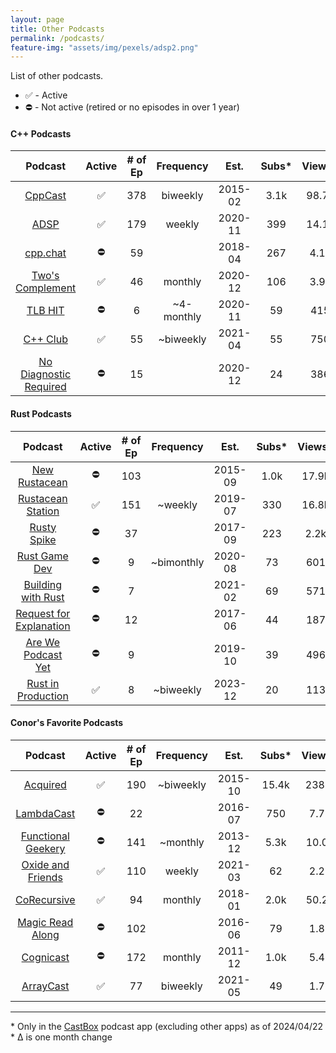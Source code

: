 ```yaml
---
layout: page
title: Other Podcasts
permalink: /podcasts/
feature-img: "assets/img/pexels/adsp2.png"
---
```


List of other podcasts.

* ✅ - Active
* ⛔ - Not active (retired or no episodes in over 1 year)

#### C++ Podcasts 

|                          Podcast                           | Active | # of Ep | Frequency  |  Est.   | Subs* | Views* | Sub Δ | Views Δ |
| :--------------------------------------------------------: | :----: | :-----: | :--------: | :-----: | :---: | :----: | :---: | :-----: |
|              [CppCast](https://cppcast.com/)               |   ✅    |   378   |  biweekly  | 2015-02 | 3.1k  | 98.7k  |   -   |  +200   |
|            [ADSP](https://adspthepodcast.com/)             |   ✅    |   179   |   weekly   | 2020-11 |  399  | 14.1k  |  +17  |  +400   |
|               [cpp.chat](https://cpp.chat/)                |   ⛔    |   59    |            | 2018-04 |  267  |  4.1k  |   -   |    -    |
|    [Two's Complement](https://www.twoscomplement.org/)     |   ✅    |   46    |  monthly   | 2020-12 |  106  |  3.9k  |  +6   |  +200   |
|                [TLB HIT](https://tlbh.it/)                 |   ⛔    |    6    | ~4-monthly | 2020-11 |  59   |  415   |   -   |    -    |
|              [C++ Club](https://cppclub.uk/)               |   ✅    |   55    | ~biweekly  | 2021-04 |  55   |  750   |  +2   |   +17   |
| [No Diagnostic Required](https://nodiagnosticrequired.tv/) |   ⛔    |   15    |            | 2020-12 |  24   |  386   |   -   |    -    |

#### Rust Podcasts

|                                    Podcast                                    | Active | # of Ep | Frequency  |  Est.   | Subs* | Views* | Sub Δ | Views Δ |
| :---------------------------------------------------------------------------: | :----: | :-----: | :--------: | :-----: | :---: | :----: | :---: | :-----: |
|                  [New Rustacean](https://newrustacean.com/)                   |   ⛔    |   103   |            | 2015-09 | 1.0k  | 17.9k  |   -   |    -    |
|              [Rustacean Station](https://rustacean-station.org/)              |   ✅    |   151   |  ~weekly   | 2019-07 |  330  | 16.8k  |  +15  |  +600   |
|               [Rusty Spike](https://twitter.com/rustyspikecast)               |   ⛔    |   37    |            | 2017-09 |  223  |  2.2k  |   -   |    -    |
|                   [Rust Game Dev](https://rustgamedev.com/)                   |   ⛔    |    9    | ~bimonthly | 2020-08 |  73   |  601   |   -   |    -    |
|          [Building with Rust](https://anchor.fm/building-with-rust)           |   ⛔    |    7    |            | 2021-02 |  69   |  571   |   -   |    -    |
| [Request for Explanation](https://request-for-explanation.github.io/podcast/) |   ⛔    |   12    |            | 2017-06 |  44   |  187   |   -   |    -    |
|         [Are We Podcast Yet](https://soundcloud.com/arewepodcastyet)          |   ⛔    |    9    |            | 2019-10 |  39   |  496   |   -   |    -    |
|              [Rust in Production](https://corrode.dev/podcast/)               |   ✅    |    8    | ~biweekly  | 2023-12 |  20   |  113   |  +8   |   +65   |

#### Conor's Favorite Podcasts

|                                Podcast                                 | Active | # of Ep | Frequency |  Est.   | Subs* | Views* | Sub Δ | Views Δ |
| :--------------------------------------------------------------------: | :----: | :-----: | :-------: | :-----: | :---: | :----: | :---: | :-----: |
|                    [Acquired](https://acquired.fm/)                    |   ✅    |   190   | ~biweekly | 2015-10 | 15.4k | 238.2  | +400  |  +3900  |
|            [LambdaCast](https://soundcloud.com/lambda-cast)            |   ⛔    |   22    |           | 2016-07 |  750  |  7.7k  |   -   |    -    |
|        [Functional Geekery](https://www.functionalgeekery.com/)        |   ⛔    |   141   | ~monthly  | 2013-12 | 5.3k  | 10.0k  |   -   |    -    |
| [Oxide and Friends](https://oxide.computer/podcasts/oxide-and-friends) |   ✅    |   110   |  weekly   | 2021-03 |  62   |  2.2k  |  +8   |  +200   |
|                [CoRecursive](https://corecursive.com/)                 |   ✅    |   94    |  monthly  | 2018-01 | 2.0k  | 50.2k  |   -   |  +500   |
|           [Magic Read Along](http://www.magicreadalong.com/)           |   ⛔    |   102   |           | 2016-06 |  79   |  1.8k  |   -   |    -    |
|      [Cognicast](https://www.cognitect.com/cognicast/index.html)       |   ⛔    |   172   |  monthly  | 2011-12 | 1.0k  |  5.4k  |   -   |    -    |
|                [ArrayCast](https://www.arraycast.com/)                 |   ✅    |   77    | biweekly  | 2021-05 |  49   |  1.7k  |  +24  |  +300   |

----

\* Only in the [CastBox](https://castbox.fm/) podcast app (excluding other apps) as of 2024/04/22
<br>\* Δ is one month change
